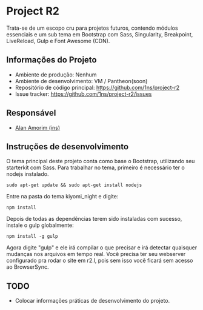 # Project R2

Trata-se de um escopo cru para projetos futuros, contendo módulos essenciais e um sub tema em Bootstrap com Sass, Singularity, Breakpoint, LiveReload, Gulp e Font Awesome (CDN).


## Informações do Projeto

- Ambiente de produção: Nenhum
- Ambiente de desenvolvimento: VM / Pantheon(soon)
- Repositório de código principal: https://github.com/1ns/project-r2
- Issue tracker: https://github.com/1ns/project-r2/issues

## Responsável
- [Alan Amorim (ins)](mailto:alan.amorim@live.com)

## Instruções de desenvolvimento

O tema principal deste projeto conta como base o Bootstrap, utilizando seu starterkit com Sass.
Para trabalhar no tema, primeiro é necessário ter o nodejs instalado.

```sudo apt-get update && sudo apt-get install nodejs```

Entre na pasta do tema kiyomi_night e digite:

```npm install```

Depois de todas as dependências terem sido instaladas com sucesso, instale o gulp globalmente:

```npm install -g gulp```

Agora digite "gulp" e ele irá compilar o que precisar e irá detectar quaisquer mudanças nos arquivos em tempo real.
Você precisa ter seu webserver configurado pra rodar o site em r2.l, pois sem isso você ficará sem acesso ao BrowserSync.


## TODO
- Colocar informações práticas de desenvolvimento do projeto.
